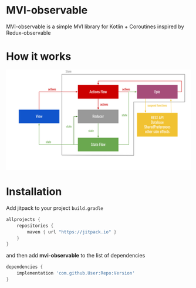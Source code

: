 # MVI-observable
MVI-observable is a simple MVI library for Kotlin + Coroutines inspired by Redux-observable

# How it works
![Layers diagram](/diagram.svg)

# Installation
Add jitpack to your project `build.gradle` 
```groovy
allprojects {
    repositories {
        maven { url "https://jitpack.io" }
    }
}
```
and then add **mvi-observable** to the list of dependencies
```groovy
dependencies {
    implementation 'com.github.User:Repo:Version'
}
```
